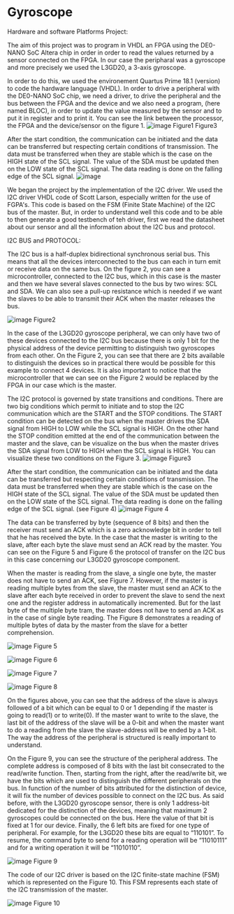 # Gyroscope

Hardware and software Platforms Project:

The aim of this project was to program in VHDL an FPGA using the DE0-NANO SoC Altera chip in order in order to read the values returned by a sensor connected on the FPGA. In our case the peripharal was a gyroscope and more precisely we used the L3GD20, a 3-axis gyroscope. 

In order to do this, we used the environement Quartus Prime 18.1 (version) to code the hardware language (VHDL). In order to drive a peripheral with the DE0-NANO SoC chip, we need a driver, to drive the peripheral and the bus between the FPGA and the device and we also need a program, (here named BLOC), in order to update the value measured by the sensor and to put it in register and to print it. You can see the link between the processor, the FPGA and the device/sensor on the figure 1.
![image](https://user-images.githubusercontent.com/84474292/118874632-69fdd400-b8eb-11eb-8465-97adf1436fb9.png)
Figure1
Figure3

After the start condition, the communication can be initiated and the data can be transferred but respecting certain conditions of transmission. The data must be transferred when they are stable which is the case on the HIGH state of the SCL signal. The value of the SDA must be updated then on the LOW state of the SCL signal. The data reading is done on the falling edge of the SCL signal.
![image](https://user-images.githubusercontent.com/84474292/118877554-e0500580-b8ee-11eb-813d-136da94b9e1f.png)

We began the project by the implementation of the I2C driver. We used the I2C driver VHDL code of Scott Larson, especially written for the use of FGPA's. This code is based on the FSM (Finite State Machine) of the I2C bus of the master. But, in order to understand well this code and to be able to then generate a good testbench of teh driver, first we read the datasheet about our sensor and all the information about the I2C bus and protocol.

I2C BUS and PROTOCOL:

The I2C bus is a half-duplex bidirectional synchronous serial bus. This means that all the devices interconnected to the bus can each in turn emit or receive data on the same bus. On the figure 2, you can see a microcontroller, connected to the I2C bus, which in this case is the master and then we have several slaves connected to the bus by two wires: SCL and SDA. We can also see a pull-up resistance which is needed if we want the slaves to be able to transmit their ACK when the master releases the bus.

![image](https://user-images.githubusercontent.com/84474292/118877318-98c97980-b8ee-11eb-9218-414f2be79eb3.png)
Figure2

In the case of the L3GD20 gyroscope peripheral, we can only have two of these devices connected to the I2C bus because there is only 1 bit for the physical address of the device permitting to distinguish two gyroscopes from each other. On the Figure 2, you can see that there are 2 bits available to distinguish the devices so in practical there would be possible for this example to connect 4 devices. 
It is also important to notice that the microcontroller that we can see on the Figure 2 would be replaced by the FPGA in our case which is the master.

The I2C protocol is governed by state transitions and conditions. There are two big conditions which permit to initiate and to stop the I2C communication which are the START and the STOP conditions.  The START condition can be detected on the bus when the master drives the SDA signal from HIGH to LOW while the SCL signal is HIGH. On the other hand the STOP condition emitted at the end of the communication between the master and the slave, can be visualize on the bus when the master drives the SDA signal from LOW to HIGH when the SCL signal is HIGH. You can visualize these two conditions on the Figure 3.
![image](https://user-images.githubusercontent.com/84474292/118877454-c282a080-b8ee-11eb-8263-b3da68c9e28f.png)
Figure3

After the start condition, the communication can be initiated and the data can be transferred but respecting certain conditions of transmission. The data must be transferred when they are stable which is the case on the HIGH state of the SCL signal. The value of the SDA must be updated then on the LOW state of the SCL signal. The data reading is done on the falling edge of the SCL signal. (see Figure 4)
![image](https://user-images.githubusercontent.com/84474292/118877721-0fff0d80-b8ef-11eb-9584-3ec30d43fe50.png)
Figure 4

The data can be transferred by byte (sequence of 8 bits) and then the receiver must send an ACK which is a zero acknowledge bit in order to tell that he has received the byte. In the case that the master is writing to the slave, after each byte the slave must send an ACK read by the master. You can see on the Figure 5 and Figure 6 the protocol of transfer on the I2C bus in this case concerning our L3GD20 gyroscope component.

When the master is reading from the slave, a single one byte, the master does not have to send an ACK, see Figure 7. However, if the master is reading multiple bytes from the slave, the master must send an ACK to the slave after each byte received in order to prevent the slave to send the next one and the register address in automatically incremented. But for the last byte of the multiple byte tram, the master does not have to send an ACK as in the case of single byte reading. The Figure 8 demonstrates a reading of multiple bytes of data by the master from the slave for a better comprehension.

![image](https://user-images.githubusercontent.com/84474292/118877851-37ee7100-b8ef-11eb-834e-832c9df42e20.png)
Figure 5

![image](https://user-images.githubusercontent.com/84474292/118877892-45a3f680-b8ef-11eb-8734-738811144a43.png)
Figure 6

![image](https://user-images.githubusercontent.com/84474292/118877930-50f72200-b8ef-11eb-965c-bb2c9b153fa3.png)
Figure 7

![image](https://user-images.githubusercontent.com/84474292/118877959-59e7f380-b8ef-11eb-8b66-bf84605893d3.png)
Figure 8

On the figures above, you can see that the address of the slave is always followed of a bit which can be equal to 0 or 1 depending if the master is going to read(1) or to write(0). If the master want to write to the slave, the last bit of the address of the slave will be a 0-bit and when the master want to do a reading from the slave the slave-address will be ended by a 1-bit. The way the address of the peripheral is structured is really important to understand. 

On the Figure 9, you can see the structure of the peripheral address. The complete address is composed of 8 bits with the last bit consecrated to the read/write function. Then, starting from the right, after the read/write bit, we have the bits which are used to distinguish the different peripherals on the bus. In function of the number of bits attributed for the distinction of device, it will fix the number of devices possible to connect on the I2C bus. As said before, with the L3GD20 gyroscope sensor, there is only 1 address-bit dedicated for the distinction of the devices, meaning that maximum 2 gyroscopes could be connected on the bus. Here the value of that bit is fixed at 1 for our device. Finally, the 6 left bits are fixed for one type of peripheral. For example, for the L3GD20 these bits are equal to “110101”. To resume, the command byte to send for a reading operation will be “11010111” and for a writing operation it will be “11010110”.

![image](https://user-images.githubusercontent.com/84474292/118878074-771cc200-b8ef-11eb-8b16-0df309359566.png)
Figure 9

The code of our I2C driver is based on the I2C finite-state machine (FSM) which is represented on the Figure 10. This FSM represents each state of the I2C transmission of the master. 

![image](https://user-images.githubusercontent.com/84474292/118878177-91ef3680-b8ef-11eb-8759-1ce5c7b8624b.png)
Figure 10 



